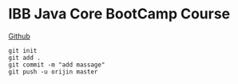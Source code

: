 # IBB Java Core BootCamp Course
[Github](https://github.com/onurdoker/Java.git )

```shell
git init
git add .
git commit -m "add massage"
git push -u orijin master
```

```shell
```

```shell
```